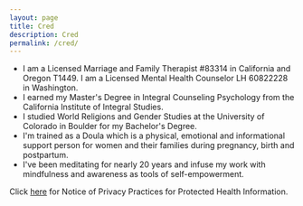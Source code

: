 ```yaml
---
layout: page
title: Cred
description: Cred
permalink: /cred/
---
```

<ul>
  <li> I am a Licensed Marriage and Family Therapist #83314 in California and Oregon T1449. I am a Licensed Mental Health Counselor LH 60822228 in Washington. </li>
  <li> I earned my Master's Degree in Integral Counseling Psychology from the California Institute of Integral Studies.</li>
  <li> I studied World Religions and Gender Studies at the University of Colorado in Boulder for my Bachelor's Degree.</li>
  <li> I'm trained as a Doula which is a physical, emotional and informational support person for women and their families during pregnancy, birth and postpartum.</li>
  <li> I've been meditating for nearly 20 years and infuse my work with mindfulness and awareness as tools of self-empowerment.</li>
</ul>

Click [here](https://www.hhs.gov/sites/default/files/ocr/privacy/hipaa/understanding/coveredentities/notice.pdf) for Notice of Privacy Practices for Protected Health Information.
